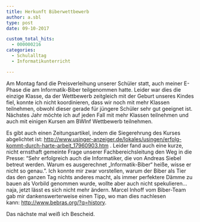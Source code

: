 ```yaml
---
title: Herkunft Biberwettbewerb
author: a.sbl
type: post
date: 09-10-2017

custom_total_hits:
  - 000000216
categories:
  - Schulalltag
  - Informatikunterricht

---
```

Am Montag fand die Preisverleihung unserer Schüler statt, auch meiner E-Phase die am Informatik-Biber teilgenommen hatte. Leider war dies die einzige Klasse, da der Wettbewerb zeitgleich mit der Geburt unseres Kindes fiel, konnte ich nicht koordinieren, dass wir noch mit mehr Klassen teilnehmen, obwohl dieser gerade für jüngere Schüler sehr gut geeignet ist. Nächstes Jahr möchte ich auf jeden Fall mit mehr Klassen teilnehmen und auch mit einigen Kursen am BWInf Wettbewerb teilnehmen.

Es gibt auch einen Zeitungsartikel, indem die Siegerehrung des Kurses abgelichtet ist: <http://www.usinger-anzeiger.de/lokales/usingen/erfolg-kommt-durch-harte-arbeit_17960903.htm> . Leider fand auch eine kurze, nicht ernsthaft gemeinte Frage unserer Fachbereichsleitung den Weg in die Presse: &#8220;Sehr erfolgreich auch die Informatiker, die von Andreas Siebel betreut werden. Warum es ausgerechnet „Informatik-Biber“ heiße, wisse er nicht so genau.&#8221;. Ich konnte mir zwar vorstellen, warum der Biber als Tier das den ganzen Tag nichts anderes macht, als immer perfektere Dämme zu bauen als Vorbild genommen wurde, wollte aber auch nicht spekulieren&#8230; naja, jetzt lässt es sich nicht mehr ändern. Marcel Inhoff vom Biber-Team gab mir dankenswerterweise einen Tipp, wo man dies nachlesen kann: <http://www.bebras.org/?q=history>.

Das nächste mal weiß ich Bescheid.